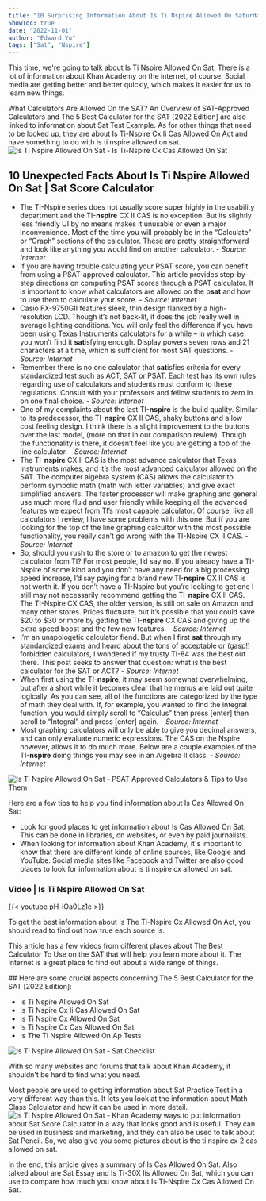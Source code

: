 ```yaml
---
title: "10 Surprising Information About Is Ti Nspire Allowed On Saturday"
ShowToc: true 
date: "2022-11-01"
author: "Edward Yu" 
tags: ["Sat", "Nspire"]
---
```


	
This time, we're going to talk about Is Ti Nspire Allowed On Sat. There is a lot of information about Khan Academy on the internet, of course. Social media are getting better and better quickly, which makes it easier for us to learn new things.

What Calculators Are Allowed On the SAT? An Overview of SAT-Approved Calculators and The 5 Best Calculator for the SAT [2022 Edition] are also linked to information about Sat Test Example. As for other things that need to be looked up, they are about Is Ti-Nspire Cx Ii Cas Allowed On Act and have something to do with is ti nspire allowed on sat.
<img loading="lazy" src="https://img.haikudeck.com/mg/gSgZRvVvDb_1461601770839.jpg" onerror="this.onerror=null;this.src='https://blogger.googleusercontent.com/img/a/AVvXsEhe7F7TRXHtjiKvHb5vS7DmnxvpHiDyoYyYvm1nHB3Qp2_w3BnM6A2eq4v7FYxCC9bfZt3a9vIMtAYEKUiaDQbHMg-ViyGmRIj39MLp0bGFfgfYw1Dc9q_H-T0wiTm3l0Uq42dETrN9eC8aGJ9_IORZsxST1AcLR7np1koOfcc7tnHa4S8Mwz_xD9d0=s16000';" alt="Is Ti Nspire Allowed On Sat - Is Ti-Nspire Cx Cas Allowed On Sat" >

## 10 Unexpected Facts About Is Ti Nspire Allowed On Sat | Sat Score Calculator
-   The TI-Nspire series does not usually score super highly in the usability department and the TI-**nspire** CX II CAS is no exception. But its slightly less friendly UI by no means makes it unusable or even a major inconvenience. Most of the time you will probably be in the “Calculate” or “Graph” sections of the calculator. These are pretty straightforward and look like anything you would find on another calculator. - <cite>Source: Internet</cite>
-   If you are having trouble calculating your PSAT score, you can benefit from using a PSAT-approved calculator. This article provides step-by-step directions on computing PSAT scores through a PSAT calculator. It is important to know what calculators are allowed on the p**sat** and how to use them to calculate your score. - <cite>Source: Internet</cite>
-   Casio FX-9750GII features sleek, thin design flanked by a high-resolution LCD. Though it’s not back-lit, it does the job really well in average lighting conditions. You will only feel the difference if you have been using Texas Instruments calculators for a while – in which case you won’t find it **sat**isfying enough. Display powers seven rows and 21 characters at a time, which is sufficient for most SAT questions. - <cite>Source: Internet</cite>
-   Remember there is no one calculator that **sat**isfies criteria for every standardized test such as ACT, SAT or PSAT. Each test has its own rules regarding use of calculators and students must conform to these regulations. Consult with your professors and fellow students to zero in on one final choice. - <cite>Source: Internet</cite>
-   One of my complaints about the last TI-**nspire** is the build quality. Similar to its predecessor, the TI-**nspire** CX II CAS, shaky buttons and a low cost feeling design. I think there is a slight improvement to the buttons over the last model, (more on that in our comparison review). Though the functionality is there, it doesn’t feel like you are getting a top of the line calculator. - <cite>Source: Internet</cite>
-   The TI-**nspire** CX II CAS is the most advance calculator that Texas Instruments makes, and it’s the most advanced calculator allowed on the SAT. The computer algebra system (CAS) allows the calculator to perform symbolic math (math with letter variables) and give exact simplified answers. The faster processor will make graphing and general use much more fluid and user friendly while keeping all the advanced features we expect from TI’s most capable calculator. Of course, like all calculators I review, I have some problems with this one. But if you are looking for the top of the line graphing calcultor with the most possible functionality, you really can’t go wrong with the TI-Nspire CX II CAS. - <cite>Source: Internet</cite>
-   So, should you rush to the store or to amazon to get the newest calculator from TI? For most people, I’d say no. If you already have a TI-Nspire of some kind and you don’t have any need for a big processing speed increase, I’d say paying for a brand new TI-**nspire** CX II CAS is not worth it. If you don’t have a TI-Nspire but you’re looking to get one I still may not necessarily recommend getting the TI-**nspire** CX II CAS. The TI-Nspire CX CAS, the older version, is still on sale on Amazon and many other stores. Prices fluctuate, but it’s possible that you could save $20 to $30 or more by getting the TI-**nspire** CX CAS and giving up the extra speed boost and the few new features. - <cite>Source: Internet</cite>
-   I’m an unapologetic calculator fiend. But when I first **sat** through my standardized exams and heard about the tons of acceptable or (gasp!) forbidden calculators, I wondered if my trusty TI-84 was the best out there. This post seeks to answer that question: what is the best calculator for the SAT or ACT? - <cite>Source: Internet</cite>
-   When first using the TI-**nspire**, it may seem somewhat overwhelming, but after a short while it becomes clear that he menus are laid out quite logically. As you can see, all of the functions are categorized by the type of math they deal with. If, for example, you wanted to find the integral function, you would simply scroll to “Calculus” then press [enter] then scroll to “Integral” and press [enter] again. - <cite>Source: Internet</cite>
-   Most graphing calculators will only be able to give you decimal answers, and can only evaluate numeric expressions. The CAS on the Nspire however, allows it to do much more. Below are a couple examples of the TI-**nspire** doing things you may see in an Algebra II class. - <cite>Source: Internet</cite>


<img loading="lazy" src="https://www.calculatorsdirect.co.uk/images/thumbs/0000270_casio-classwiz-fx-991ex-scientific-calculator.jpeg" onerror="this.onerror=null;this.src='https://blogger.googleusercontent.com/img/a/AVvXsEhe7F7TRXHtjiKvHb5vS7DmnxvpHiDyoYyYvm1nHB3Qp2_w3BnM6A2eq4v7FYxCC9bfZt3a9vIMtAYEKUiaDQbHMg-ViyGmRIj39MLp0bGFfgfYw1Dc9q_H-T0wiTm3l0Uq42dETrN9eC8aGJ9_IORZsxST1AcLR7np1koOfcc7tnHa4S8Mwz_xD9d0=s16000';" alt="Is Ti Nspire Allowed On Sat - PSAT Approved Calculators & Tips to Use Them" >

Here are a few tips to help you find information about Is Cas Allowed On Sat:
- Look for good places to get information about Is Cas Allowed On Sat. This can be done in libraries, on websites, or even by paid journalists.
- When looking for information about Khan Academy, it's important to know that there are different kinds of online sources, like Google and YouTube. Social media sites like Facebook and Twitter are also good places to look for information about is ti nspire cx allowed on sat.

### Video | Is Ti Nspire Allowed On Sat
{{< youtube pH-iOa0Lz1c >}} 

To get the best information about Is The Ti-Nspire Cx Allowed On Act, you should read to find out how true each source is.

This article has a few videos from different places about The Best Calculator To Use on the SAT that will help you learn more about it. The Internet is a great place to find out about a wide range of things.
<script async="async" data-cfasync="false" src="//normallydemandedalter.com/fe63df3c5408708b15d8dc3d9b206b31/invoke.js"></script>
<div id="container-fe63df3c5408708b15d8dc3d9b206b31"></div>
## Here are some crucial aspects concerning The 5 Best Calculator for the SAT [2022 Edition]:

- Is Ti Nspire Allowed On Sat
- Is Ti Nspire Cx Ii Cas Allowed On Sat
- Is Ti Nspire Cx Allowed On Sat
- Is Ti Nspire Cx Cas Allowed On Sat
- Is The Ti Nspire Allowed On Ap Tests

 <img loading="lazy" src="http://www.gs2100.com.tw/uploads/images/product/ti/nspire_cx_cas/ti_n-spire-cx-cas_4.jpg" onerror="this.onerror=null;this.src='https://blogger.googleusercontent.com/img/a/AVvXsEhe7F7TRXHtjiKvHb5vS7DmnxvpHiDyoYyYvm1nHB3Qp2_w3BnM6A2eq4v7FYxCC9bfZt3a9vIMtAYEKUiaDQbHMg-ViyGmRIj39MLp0bGFfgfYw1Dc9q_H-T0wiTm3l0Uq42dETrN9eC8aGJ9_IORZsxST1AcLR7np1koOfcc7tnHa4S8Mwz_xD9d0=s16000';" alt="Is Ti Nspire Allowed On Sat - Sat Checklist" >

With so many websites and forums that talk about Khan Academy, it shouldn't be hard to find what you need.

Most people are used to getting information about Sat Practice Test in a very different way than this. It lets you look at the information about Math Class Calculator and how it can be used in more detail.
<img loading="lazy" src="https://mathclasscalculator.com/wp-content/uploads/2018/01/buttons.jpg" onerror="this.onerror=null;this.src='https://blogger.googleusercontent.com/img/a/AVvXsEhe7F7TRXHtjiKvHb5vS7DmnxvpHiDyoYyYvm1nHB3Qp2_w3BnM6A2eq4v7FYxCC9bfZt3a9vIMtAYEKUiaDQbHMg-ViyGmRIj39MLp0bGFfgfYw1Dc9q_H-T0wiTm3l0Uq42dETrN9eC8aGJ9_IORZsxST1AcLR7np1koOfcc7tnHa4S8Mwz_xD9d0=s16000';" alt="Is Ti Nspire Allowed On Sat - Khan Academy" >
ways to put information about Sat Score Calculator in a way that looks good and is useful. They can be used in business and marketing, and they can also be used to talk about Sat Pencil. So, we also give you some pictures about is the ti nspire cx 2 cas allowed on sat.

In the end, this article gives a summary of Is Cas Allowed On Sat. Also talked about are Sat Essay and Is Ti-30X Iis Allowed On Sat, which you can use to compare how much you know about Is Ti-Nspire Cx Cas Allowed On Sat.
	
	
	
	


